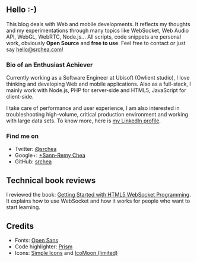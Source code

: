 <!--
  title: About
-->

Hello :-)
--------

This blog deals with Web and mobile developments. It reflects my thoughts and my experimentations through many topics like WebSocket, Web Audio API, WebGL, WebRTC, Node.js... All scripts, code snippets are personal work, obviously **Open Source** and **free to use**. Feel free to contact or just say [hello@srchea.com](mailto:hello@srchea.com "Say hello!")!

### Bio of an Enthusiast Achiever

Currently working as a Software Engineer at Ubisoft (Owlient studio), I love thinking and developing Web and mobile applications. Also as a full-stack, I mainly work with Node.js, PHP for server-side and HTML5, JavaScript for client-side.

I take care of performance and user experience, I am also interested in troubleshooting high-volume, critical production environment and working with large data sets. To know more, here is [my LinkedIn profile](http://www.linkedin.com/in/srchea "Sann-Remy Chea's LinkedIn profile").

### Find me on

 * Twitter: [@srchea](https://twitter.com/srchea "Twitter account")
 * Google+: [+Sann-Remy Chea](https://plus.google.com/+SannRemyChea "Google+ account")
 * GitHub: [srchea](https://github.com/srchea/ "GitHub account")


Technical book reviews
----------------------
I reviewed the book: [Getting Started with HTML5 WebSocket Programming](http://www.amazon.com/Getting-Started-HTML5-WebSocket-Programming/dp/1782166963 "Getting Started with HTML5 WebSocket Programming on Amazon"). It explains how to use WebSocket and how it works for people who want to start learning.

Credits
-------
 * Fonts: [Open Sans](http://www.google.com/fonts/specimen/Open+Sans "Open Sans")
 * Code highlighter: [Prism](http://prismjs.com/ "Prism")
 * Icons: [Simple Icons](http://simpleicons.org/ "Simple Icons") and [IcoMoon (limited)](https://github.com/Keyamoon/IcoMoon--limited- "IcoMoon (limited)")